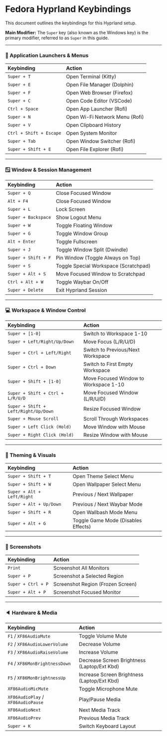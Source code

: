 # Fedora Hyprland Keybindings

This document outlines the keybindings for this Hyprland setup.

**Main Modifier:** The `Super` key (also known as the Windows key) is the primary modifier, referred to as `Super` in this guide.

---

### 🚀 Application Launchers & Menus

| Keybinding              | Action                         |
| :---------------------- | :----------------------------- |
| `Super + T`             | Open Terminal (Kitty)          |
| `Super + E`             | Open File Manager (Dolphin)    |
| `Super + F`             | Open Web Browser (Firefox)     |
| `Super + C`             | Open Code Editor (VSCode)      |
| `Ctrl + Space`          | Open App Launcher (Rofi)       |
| `Super + N`             | Open Wi-Fi Network Menu (Rofi) |
| `Super + V`             | Open Clipboard History         |
| `Ctrl + Shift + Escape` | Open System Monitor            |
| `Super + Tab`           | Open Window Switcher (Rofi)    |
| `Super + Shift + E`     | Open File Explorer (Rofi)      |

---

### 🪟 Window & Session Management

| Keybinding          | Action                                |
| :------------------ | :------------------------------------ |
| `Super + Q`         | Close Focused Window                  |
| `Alt + F4`          | Close Focused Window                  |
| `Super + L`         | Lock Screen                           |
| `Super + Backspace` | Show Logout Menu                      |
| `Super + W`         | Toggle Floating Window                |
| `Super + G`         | Toggle Window Group                   |
| `Alt + Enter`       | Toggle Fullscreen                     |
| `Super + J`         | Toggle Window Split (Dwindle)         |
| `Super + Shift + F` | Pin Window (Toggle Always on Top)     |
| `Super + S`         | Toggle Special Workspace (Scratchpad) |
| `Super + Alt + S`   | Move Focused Window to Scratchpad     |
| `Ctrl + Alt + W`    | Toggle Waybar On/Off                  |
| `Super + Delete`    | Exit Hyprland Session                 |

---

### 💻 Workspace & Window Control

| Keybinding                           | Action                                |
| :----------------------------------- | :------------------------------------ |
| `Super + [1-0]`                      | Switch to Workspace 1-10              |
| `Super + Left/Right/Up/Down`         | Move Focus (L/R/U/D)                  |
| `Super + Ctrl + Left/Right`          | Switch to Previous/Next Workspace     |
| `Super + Ctrl + Down`                | Switch to First Empty Workspace       |
| `Super + Shift + [1-0]`              | Move Focused Window to Workspace 1-10 |
| `Super + Shift + Ctrl + L/R/U/D`     | Move Focused Window (L/R/U/D)         |
| `Super + Shift + Left/Right/Up/Down` | Resize Focused Window                 |
| `Super + Mouse Scroll`               | Scroll Through Workspaces             |
| `Super + Left Click (Hold)`          | Move Window with Mouse                |
| `Super + Right Click (Hold)`         | Resize Window with Mouse              |

---

### 🎨 Theming & Visuals

| Keybinding                 | Action                              |
| :------------------------- | :---------------------------------- |
| `Super + Shift + T`        | Open Theme Select Menu              |
| `Super + Shift + W`        | Open Wallpaper Select Menu          |
| `Super + Alt + Left/Right` | Previous / Next Wallpaper           |
| `Super + Alt + Up/Down`    | Previous / Next Waybar Mode         |
| `Super + Shift + R`        | Open Wallbash Mode Menu             |
| `Super + Alt + G`          | Toggle Game Mode (Disables Effects) |

---

### 📸 Screenshots

| Keybinding         | Action                            |
| :----------------- | :-------------------------------- |
| `Print`            | Screenshot All Monitors           |
| `Super + P`        | Screenshot a Selected Region      |
| `Super + Ctrl + P` | Screenshot Region (Frozen Screen) |
| `Super + Alt + P`  | Screenshot Focused Monitor        |

---

### 🔈 Hardware & Media

| Keybinding                         | Action                                      |
| :--------------------------------- | :------------------------------------------ |
| `F1` / `XF86AudioMute`             | Toggle Volume Mute                          |
| `F2` / `XF86AudioLowerVolume`      | Decrease Volume                             |
| `F3` / `XF86AudioRaiseVolume`      | Increase Volume                             |
| `F4` / `XF86MonBrightnessDown`     | Decrease Screen Brightness (Laptop/Ext Kbd) |
| `F5` / `XF86MonBrightnessUp`       | Increase Screen Brightness (Laptop/Ext Kbd) |
| `XF86AudioMicMute`                 | Toggle Microphone Mute                      |
| `XF86AudioPlay` / `XF86AudioPause` | Play/Pause Media                            |
| `XF86AudioNext`                    | Next Media Track                            |
| `XF86AudioPrev`                    | Previous Media Track                        |
| `Super + K`                        | Switch Keyboard Layout                      |

